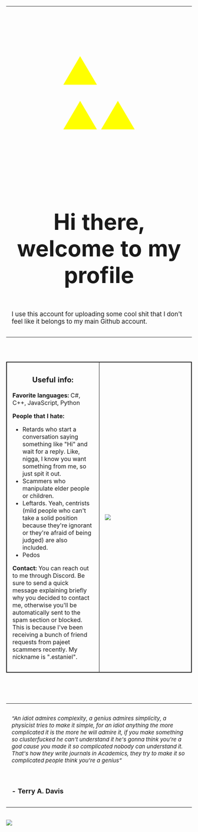 <style>
    table.first-table {
        width: 100%; 
        justify-content: center;
    }
    
    table.second-table {
        border: 1px solid;
    }

    table.third-table {
        justify-content: left
    }

    td {
        width: 100%; 
        padding: 15px;
    }

    .center {
        justify-items: center; 
    }

    td.no-borders {
        border: none !important;
    }

    td.second-table {
        width: 50%;
        border: 1px solid;
    }

    p {
        justify-content: center; 
    }

    p.triforce {
        font-size: 100px; 
        color: yellow;
    }

    p.introduction {
        font-weight: bold; 
        font-size: 60px; 
        text-align: center;
    }

    p.explanation {
        font-size: 17px; 
    }

    p.useful-info {
        font-weight: bold;
        font-size: 20px;
        text-align: center;
    }

    p.quote {
        font-style: italic;
        font-size: 15px;
    }

    p.sign {
        font-weight: bold;
        text-align: left;
        font-size: 18px;
    }

    span {
        font-weight: bold
    }
</style>


<html>
    <table class='first-table'>
        <tr>
            <td class='no-borders center'>
                <p class='triforce'>
                    ▲<br>
                    ▲▲
                </p>
            </td>
        </tr>
        <tr>
            <td class='no-borders center'>
                <p class='introduction'>
                    Hi there, welcome to my profile
                </p>
                <p class='explanation'>
                    I use this account for uploading some cool shit that I don't feel like it belongs to my main Github account.
                </p>
            </td>
        </tr>
    </table>
    <br><br>
    <table class='second-table'>
        <tr>
            <td class='second-table'>
                <p class='useful-info'>Useful info:</p>
                <p><span>Favorite languages:</span> C#, C++, JavaScript, Python<p>
                <p><span>People that I hate:</span>
                    <ul>
                        <li>Retards who start a conversation saying something like "Hi" and wait for a reply. Like, nigga, I know you want something from me, so just spit it out.</li>
                        <li>Scammers who manipulate elder people or children.</li>
                        <li>Leftards. Yeah, centrists (mild people who can't take a solid position because they're ignorant or they're afraid of being judged) are also included.</li>
                        <li>Pedos</li>
                    </ul>
                <p>
                <p><span>Contact:</span> You can reach out to me through Discord. Be sure to send a quick message explaining briefly why you decided to contact me, otherwise you'll be automatically sent to the spam section or blocked. This is because I've been receiving a bunch of friend requests from pajeet scammers recently. My nickname is ".estaniel". <p>
            </td>
            <td class='second-table'>
                <img src="https://github-readme-streak-stats.herokuapp.com/?user=ThirdTempleFollower&theme=highcontrast"/>
            </td>
        </tr>
    </table>
    <br><br><br>
    <table class='third-table'>
        <tr>
            <td class='no-borders'>
                <p class='quote'>
                “An idiot admires complexity, a genius admires simplicity, a physicist tries to make it simple, for an idiot anything the more complicated it is the more he will admire it, if you make something so clusterfucked he can't understand it he's gonna think you're a god cause you made it so complicated nobody can understand it. That's how they write journals in Academics, they try to make it so complicated people think you're a genius”
                </p>
            </td>
        </tr>
        <tr>
            <td class='no-borders'>
                <p class='sign'>- Terry A. Davis</p>
            </td>
        </tr>
    </table>
    <br>
    <div class='center'>
    <img src='https://komarev.com/ghpvc/?username=ThirdTempleFollower&color=yellow'>
    </div>
</html>
